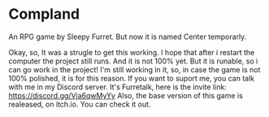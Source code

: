 # Compland
An RPG game by Sleepy Furret. But now it is named Center temporarly.

Okay, so, It was a strugle to get this working. I hope that after i restart the computer the project still runs.
And it is not 100% yet. But it is runable, so i can go work in the project!
I'm still working in it, so, in case the game is not 100% polished, it is for this reason.
If you want to suport me, you can talk with me in my Discord server. It's Furretalk, here is the invite link: https://discord.gg/Vja6qwMyYy
Also, the base version of this game is realeased, on itch.io. You can check it out.
